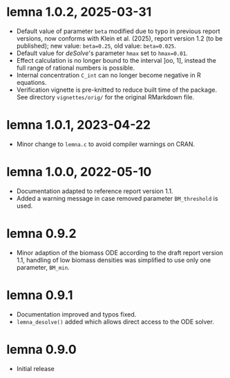 # lemna 1.0.2, 2025-03-31

* Default value of parameter `beta` modified due to typo in previous report
  versions, now conforms with Klein et al. (2025), report version 1.2 (to be published);
  new value: `beta=0.25`, old value: `beta=0.025`.
* Default value for *deSolve*'s parameter `hmax` set to `hmax=0.01`.
* Effect calculation is no longer bound to the interval ]oo, 1], instead the full
  range of rational numbers is possible.
* Internal concentration `C_int` can no longer become negative in R equations.
* Verification vignette is pre-knitted to reduce built time of the package. See
  directory `vignettes/orig/` for the original RMarkdown file.

# lemna 1.0.1, 2023-04-22

* Minor change to `lemna.c` to avoid compiler warnings on CRAN.

# lemna 1.0.0, 2022-05-10

* Documentation adapted to reference report version 1.1.
* Added a warning message in case removed parameter `BM_threshold` is used.

# lemna 0.9.2

* Minor adaption of the biomass ODE according to the draft report version 1.1,
  handling of low biomass densities was simplified to use only one parameter,
  `BM_min`.

# lemna 0.9.1

* Documentation improved and typos fixed.
* `lemna_desolve()` added which allows direct access to the ODE solver.

# lemna 0.9.0

* Initial release

